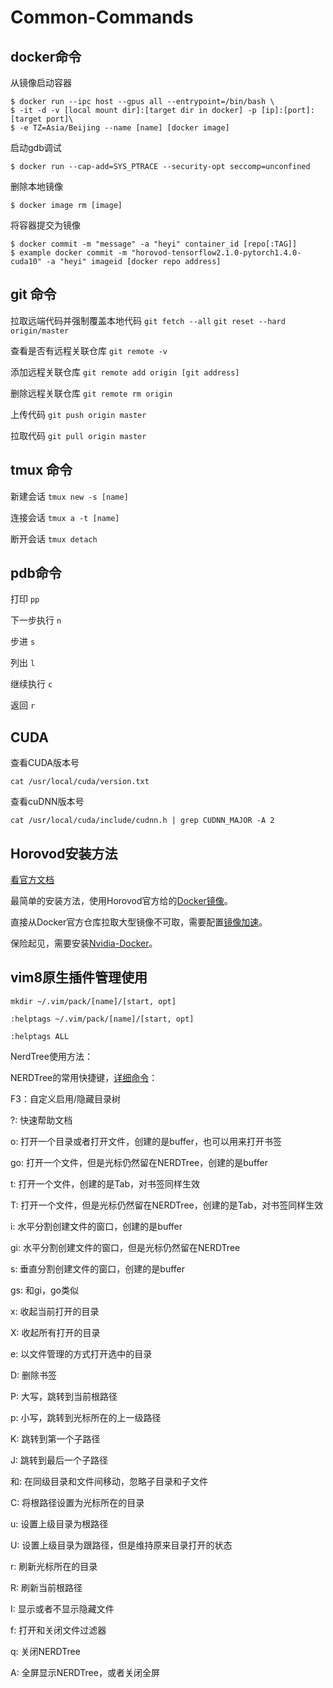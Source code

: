 # Common-Commands

docker命令
---------
从镜像启动容器

    $ docker run --ipc host --gpus all --entrypoint=/bin/bash \
    $ -it -d -v [local mount dir]:[target dir in docker] -p [ip]:[port]:[target port]\
    $ -e TZ=Asia/Beijing --name [name] [docker image]

启动gdb调试

    $ docker run --cap-add=SYS_PTRACE --security-opt seccomp=unconfined
    
删除本地镜像

    $ docker image rm [image]
    
将容器提交为镜像

    $ docker commit -m "message" -a "heyi" container_id [repo[:TAG]]
    $ example docker commit -m "horovod-tensorflow2.1.0-pytorch1.4.0-cuda10" -a "heyi" imageid [docker repo address]
    

git 命令
--------

拉取远端代码并强制覆盖本地代码
`git fetch --all`
`git reset --hard origin/master`

查看是否有远程关联仓库
`git remote -v ` 

添加远程关联仓库
```git remote add origin [git address]```

删除远程关联仓库
`git remote rm origin`

上传代码
`git push origin master`

拉取代码
`git pull origin master`

tmux 命令
---------

新建会话
`tmux new -s [name]`

连接会话
`tmux a -t [name]`

断开会话
`tmux detach`

pdb命令
-------------

打印 `pp`

下一步执行 `n`

步进 `s`

列出 `l`

继续执行 `c`

返回 `r`

CUDA
-------
查看CUDA版本号

`cat /usr/local/cuda/version.txt`

查看cuDNN版本号

`cat /usr/local/cuda/include/cudnn.h | grep CUDNN_MAJOR -A 2`

Horovod安装方法
------------------
[看官方文档](https://github.com/horovod/horovod#running-horovod)

最简单的安装方法，使用Horovod官方给的[Docker镜像](https://github.com/horovod/horovod/blob/master/docs/docker.rst)。

直接从Docker官方仓库拉取大型镜像不可取，需要配置[镜像加速](https://developer.aliyun.com/article/752958?spm=a2c6h.14164896.0.0.165bbf44ErrAfl)。

保险起见，需要安装[Nvidia-Docker](https://github.com/NVIDIA/nvidia-docker)。

vim8原生插件管理使用
----------------------
`mkdir ~/.vim/pack/[name]/[start, opt]`

`:helptags ~/.vim/pack/[name]/[start, opt]`

`:helptags ALL`

NerdTree使用方法：

NERDTree的常用快捷键，[详细命令](https://www.jianshu.com/p/28bd9def1235)：

F3：自定义启用/隐藏目录树

?: 快速帮助文档

o: 打开一个目录或者打开文件，创建的是buffer，也可以用来打开书签

go: 打开一个文件，但是光标仍然留在NERDTree，创建的是buffer

t: 打开一个文件，创建的是Tab，对书签同样生效

T: 打开一个文件，但是光标仍然留在NERDTree，创建的是Tab，对书签同样生效

i: 水平分割创建文件的窗口，创建的是buffer

gi: 水平分割创建文件的窗口，但是光标仍然留在NERDTree

s: 垂直分割创建文件的窗口，创建的是buffer

gs: 和gi，go类似

x: 收起当前打开的目录

X: 收起所有打开的目录

e: 以文件管理的方式打开选中的目录

D: 删除书签

P: 大写，跳转到当前根路径

p: 小写，跳转到光标所在的上一级路径

K: 跳转到第一个子路径

J: 跳转到最后一个子路径

和: 在同级目录和文件间移动，忽略子目录和子文件

C: 将根路径设置为光标所在的目录

u: 设置上级目录为根路径

U: 设置上级目录为跟路径，但是维持原来目录打开的状态

r: 刷新光标所在的目录

R: 刷新当前根路径

I: 显示或者不显示隐藏文件

f: 打开和关闭文件过滤器

q: 关闭NERDTree

A: 全屏显示NERDTree，或者关闭全屏


